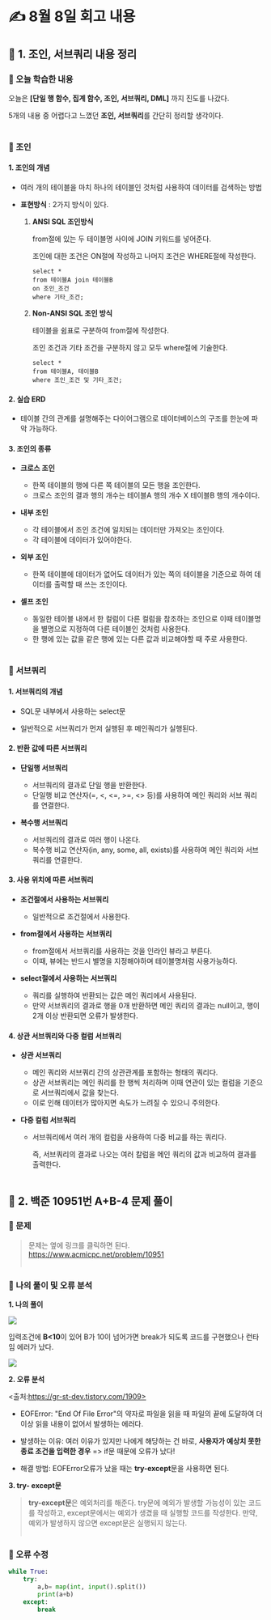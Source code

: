 # ✍️ 8월 8일 회고 내용
## 💠 1. 조인, 서브쿼리 내용 정리 
### 📌 오늘 학습한 내용
오늘은 **[단일 행 함수, 집계 함수, 조인, 서브쿼리, DML]** 까지 진도를 나갔다.

5개의 내용 중 어렵다고 느꼈던 **조인, 서브쿼리**를 간단히 정리할 생각이다.
<br><br/>

### 📌 조인
#### 1. 조인의 개념

- 여러 개의 테이블을 마치 하나의 테이블인 것처럼 사용하여 데이터를 검색하는 방법
  
- **표현방식** : 2가지 방식이 있다.
  1. **ANSI SQL 조인방식**

     from절에 있는 두 테이블명 사이에 JOIN 키워드를 넣어준다.

      조인에 대한 조건은 ON절에 작성하고 나머지 조건은 WHERE절에 작성한다.

     ```
     select *
     from 테이블A join 테이블B
     on 조인_조건
     where 기타_조건;
     ```
  
  2. **Non-ANSI SQL 조인 방식**

     테이블을 쉼표로 구분하여 from절에 작성한다.

     조인 조건과 기타 조건을 구분하지 않고 모두 where절에 기술한다.

     ```
     select *
     from 테이블A, 테이블B
     where 조인_조건 및 기타_조건;
     ```
 
  
    
#### 2. 실습 ERD

- 테이블 간의 관계를 설명해주는 다이어그램으로 데이터베이스의 구조를 한눈에 파악 가능하다.


#### 3. 조인의 종류
  - **크로스 조인**
    - 한쪽 테이블의 행에 다른 쪽 테이블의 모든 행을 조인한다.
    - 크로스 조인의 결과 행의 개수는 테이블A 행의 개수 X 테이블B 행의 개수이다.
      
  - **내부 조인**
    - 각 테이블에서 조인 조건에 일치되는 데이터만 가져오는 조인이다.
    - 각 테이블에 데이터가 있어야한다.
    
  - **외부 조인**
    - 한쪽 테이블에 데이터가 없어도 데이터가 있는 쪽의 테이블을 기준으로 하여 데이터를 출력할 때 쓰는 조인이다.
      
  - **셀프 조인**
    - 동일한 테이블 내에서 한 컬럼이 다른 컬럼을 참조하는 조인으로 이때 테이블명을 별명으로 지정하여 다른 테이블인 것처럼 사용한다.
    - 한 행에 있는 값을 같은 행에 있는 다른 값과 비교해야할 때 주로 사용한다.
<br><br/>

### 📌 서브쿼리
#### 1. 서브쿼리의 개념
- SQL문 내부에서 사용하는 select문
  
- 일반적으로 서브쿼리가 먼저 실행된 후 메인쿼리가 실행된다.

#### 2. 반환 값에 따른 서브쿼리
- **단일행 서브쿼리**
  - 서브쿼리의 결과로 단일 행을 반환한다.
  - 단일행 비교 연산자(=, <, <=, >=, <> 등)를 사용하여 메인 쿼리와 서브 쿼리를 연결한다.
       
- **복수행 서브쿼리**
  - 서브쿼리의 결과로 여러 행이 나온다.
  - 복수행 비교 연산자(in, any, some, all, exists)를 사용하여 메인 쿼리와 서브 쿼리를 연결한다.


#### 3. 사용 위치에 따른 서브쿼리
- **조건절에서 사용하는 서브쿼리**
  - 일반적으로 조건절에서 사용한다.
  
- **from절에서 사용하는 서브쿼리**
  - from절에서 서브쿼리를 사용하는 것을 인라인 뷰라고 부른다.
  - 이때, 뷰에는 반드시 별명을 지정해야하며 테이블명처럼 사용가능하다.
  
- **select절에서 사용하는 서브쿼리**
  - 쿼리를 실행하여 반환되는 값은 메인 쿼리에서 사용된다.
  - 만약 서브쿼리의 결과로 행을 0개 반환하면 메인 쿼리의 결과는 null이고, 행이 2개 이상 반환되면 오류가 발생한다.

#### 4. 상관 서브쿼리와 다중 컬럼 서브쿼리
- **상관 서브쿼리**
  - 메인 쿼리와 서브쿼리 간의 상관관계를 포함하는 형태의 쿼리다.
  - 상관 서브쿼리는 메인 쿼리를 한 행씩 처리하며 이때 연관이 있는 컬럼을 기준으로 서브쿼리에서 값을 찾는다.
  - 이로 인해 데이터가 많아지면 속도가 느려질 수 있으니 주의한다.
    
- **다중 컬럼 서브쿼리**
  - 서브쿼리에서 여러 개의 컬럼을 사용하여 다중 비교를 하는 쿼리다.

    즉, 서브쿼리의 결과로 나오는 여러 칼럼을 메인 쿼리의 값과 비교하여 결과를 출력한다.
<br><br/>

## 💠 2. 백준 10951번 A+B-4 문제 풀이
### 📍 문제
> 문제는 옆에 링크를 클릭하면 된다. https://www.acmicpc.net/problem/10951
<br><br/>

### 📍 나의 풀이 및 오류 분석
**1. 나의 풀이**

![](https://velog.velcdn.com/images/hjkim977/post/9b72c630-ac16-47b5-b92a-dfefe25c61fb/image.png)

입력조건에 **B<10**이 있어 B가 10이 넘어가면 break가 되도록 코드를 구현했으나 런타임 에러가 났다.

![](https://velog.velcdn.com/images/hjkim977/post/c13fe467-7c0b-4ef2-bfd3-26654cb0b02d/image.png)

**2. 오류 분석**

<출처:https://gr-st-dev.tistory.com/1909>

- EOFError: "End Of File Error"의 약자로 파일을 읽을 때 파일의 끝에 도달하여 더이상 읽을 내용이 없어서 발생하는 에러다.

- 발생하는 이유: 여러 이유가 있지만 나에게 해당하는 건 바로, **사용자가 예상치 못한 종료 조건을 입력한 경우**
=> if문 때문에 오류가 났다!

- 해결 방법: EOFError오류가 났을 때는 **try-except**문을 사용하면 된다.

**3. try- except문**
>**try-except문**은 예외처리를 해준다. 
try문에 예외가 발생할 가능성이 있는 코드를 작성하고, except문에서는 예외가 생겼을 때 실행할 코드를 작성한다.
만약, 예외가 발생하지 않으면 except문은 실행되지 않는다.
<br><br/>

### 📍 오류 수정
```python
while True:
    try:
        a,b= map(int, input().split())
        print(a+b)
    except:
        break
```
